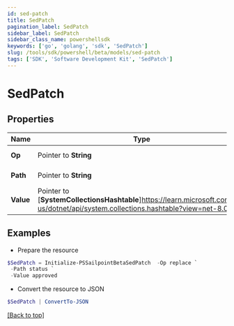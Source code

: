 ```yaml
---
id: sed-patch
title: SedPatch
pagination_label: SedPatch
sidebar_label: SedPatch
sidebar_class_name: powershellsdk
keywords: ['go', 'golang', 'sdk', 'SedPatch'] 
slug: /tools/sdk/powershell/beta/models/sed-patch
tags: ['SDK', 'Software Development Kit', 'SedPatch']
---
```



# SedPatch

## Properties

Name | Type | Description | Notes
------------ | ------------- | ------------- | -------------
**Op** |  Pointer to **String** | desired operation | [optional] 
**Path** |  Pointer to **String** | field to be patched | [optional] 
**Value** |  Pointer to [**SystemCollectionsHashtable**]https://learn.microsoft.com/en-us/dotnet/api/system.collections.hashtable?view=net-8.0 | value to replace with | [optional] 

## Examples

- Prepare the resource
```powershell
$SedPatch = Initialize-PSSailpointBetaSedPatch  -Op replace `
 -Path status `
 -Value approved
```

- Convert the resource to JSON
```powershell
$SedPatch | ConvertTo-JSON
```


[[Back to top]](#) 

